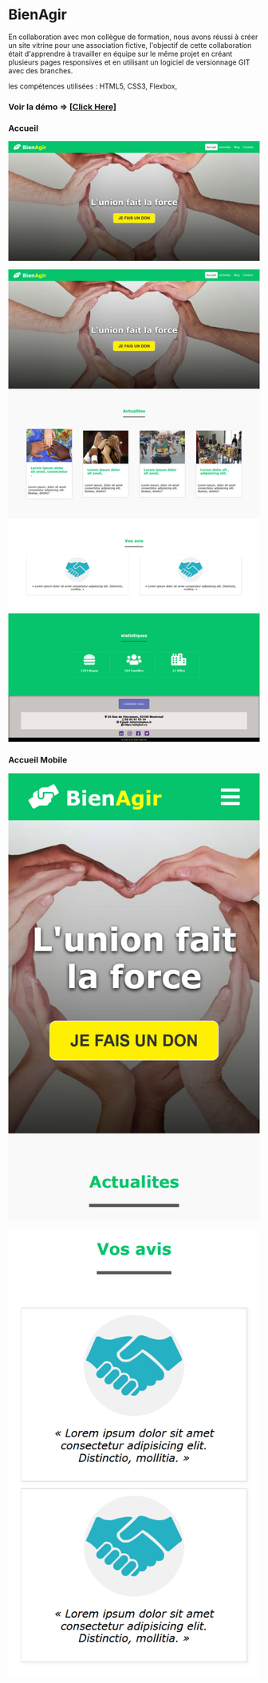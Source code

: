 # BienAgir
En collaboration avec mon collègue de formation, nous avons réussi à créer un site vitrine pour une association fictive, l'objectif de cette collaboration était d'apprendre à travailler en équipe sur le même projet en créant plusieurs pages responsives et en utilisant un logiciel de versionnage GIT avec des branches.  

les compétences utilisées : HTML5, CSS3, Flexbox, 

### Voir la démo => [[Click Here]](https://hassanelgallouchi.github.io/projet-site-association/index.html)

### Accueil
![!](./assets/association_home.png)

![!](./assets/association_full.png)

### Accueil Mobile
![!](./assets/association_home_mobile.png)

![!](./assets/association_avis.png)

